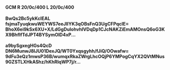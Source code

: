 #### GCM R 20/0c/400 L 20/0c/400
**BwQs2Bc5ykKcIEAL**<br/>**fsjmaTyuqkwuWEYWS7eeJlIYK3qOBsFnQ3UgCFPqcIE=**<br/>**BhoX6ei9kSx6XU+X/LdGgDulohvhlVDqDp1CJcNAKZiEmAMOnsQ6oG3KX9BhflfTdJPT4BYSymOID4xP...**<br/><br/>
**a9bySgxegHGs4QcD**<br/>**DN6MunwJ8lJU01DexJQ/WT0Yxqsgyhh/fJiQ/OOwafw=**<br/>**9dFu3eQz1mwsP36B/wumqxRkaZWrgLhcOQjP6YMPogCqYX2QVtMNus9GZSTLXHkAShz/hKhRIqWP7j/r...**